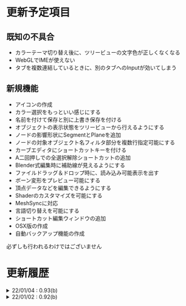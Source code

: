 
# 更新予定項目

## 既知の不具合

* カラーテーマ切り替え後に、ツリービューの文字色が正しくなくなる
* WebGLでIMEが使えない
* タブを複数連結しているときに、別のタブへのInputが効いてしまう

## 新規機能

* アイコンの作成
* カラー選択をもっといい感じにする
* 名前を付けて保存と別に上書き保存を付ける
* オブジェクトの表示状態をツリービューから行えるようにする
* ノードの影響形状にSegmentとPlaneを追加
* ノードの対象オブジェクト名フィルタ部分を複数行指定可能にする
* カーブエディタにショートカットキーを付ける
* A二回押しでの全選択解除ショートカットの追加
* Blender式編集時に補助線が見えるようにする
* ファイルドラッグ＆ドロップ時に、読み込み可能表示を出す
* ボーン変形をプレビュー可能にする
* 頂点データなどを編集できるようにする
* Shaderのカスタマイズを可能にする
* MeshSyncに対応
* 言語切り替えを可能にする
* ショートカット編集ウィンドウの追加
* OSX版の作成
* 自動バックアップ機能の作成

<div class="ui compact message">
	<i class="exclamation circle icon"></i>
	必ずしも行われるわけではございません
</div>


# 更新履歴

<details>
<summary>22/01/04 : 0.93(b)</summary>
不具合修正
<ol>
<li>ボーンありモデルを使用した場合に、正常に保存されない不具合を修正</li>
</ol>
新規機能
<ol>
<li>複数マテリアルを持つモデルを使用できるように</li>
<li>RenderViewに選択マテリアルの切り替え機能を追加</li>
<li>FBX読み込みを非同期に変更（exe版のみ）</li>
<li>FBX読み込み時にプログレスバーを表示</li>
</ol>
</details>

<details>
<summary>22/01/02 : 0.92(b)</summary>
<ol>
<li>ベータ版公開</li>
</ol>
</details>